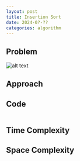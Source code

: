 ```yaml
---
layout: post
title: Insertion Sort
date: 2024-0?-??
categories: algorithm
---
```

## Problem
![alt text]()

## Approach


## Code
```python

```
## Time Complexity

## Space Complexity
